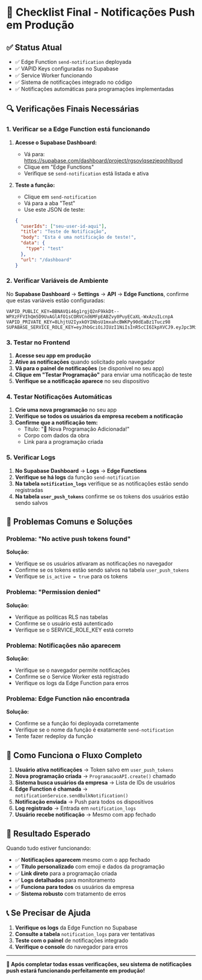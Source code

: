# 🎯 Checklist Final - Notificações Push em Produção

## ✅ **Status Atual**
- ✅ Edge Function `send-notification` deployada
- ✅ VAPID Keys configuradas no Supabase
- ✅ Service Worker funcionando
- ✅ Sistema de notificações integrado no código
- ✅ Notificações automáticas para programações implementadas

## 🔍 **Verificações Finais Necessárias**

### **1. Verificar se a Edge Function está funcionando**

1. **Acesse o Supabase Dashboard:**
   - Vá para: https://supabase.com/dashboard/project/rgsovlqsezjeqohlbyod
   - Clique em "Edge Functions"
   - Verifique se `send-notification` está listada e ativa

2. **Teste a função:**
   - Clique em `send-notification`
   - Vá para a aba "Test"
   - Use este JSON de teste:
   ```json
   {
     "userIds": ["seu-user-id-aqui"],
     "title": "Teste de Notificação",
     "body": "Esta é uma notificação de teste!",
     "data": {
       "type": "test"
     },
     "url": "/dashboard"
   }
   ```

### **2. Verificar Variáveis de Ambiente**

No **Supabase Dashboard** → **Settings** → **API** → **Edge Functions**, confirme que estas variáveis estão configuradas:

```
VAPID_PUBLIC_KEY=BBNAVQi46g1rgjQ2nF9kkDt--WPXzFFVIhQm5D9UvAGlAfO1sCORVCnd6MFpEABZvy0PuyECaXL-WxAzuILcnpA
VAPID_PRIVATE_KEY=8LhjtU2IyxkOYINbsU1mxahcBWKPy90dEaBz1Tucz98
SUPABASE_SERVICE_ROLE_KEY=eyJhbGciOiJIUzI1NiIsInR5cCI6IkpXVCJ9.eyJpc3MiOiJzdXBhYmFzZSIsInJlZiI6InJnc292bHFzZXpqZXFvaGxieW9kIiwicm9sZSI6InNlcnZpY2Vfcm9sZSIsImlhdCI6MTc1ODYzOTU4OSwiZXhwIjoyMDc0MjE1NTg5fQ.J62KlgzuNfh5GgTWwmNsa8len7QnqctP_BlNvAHeWyY
```

### **3. Testar no Frontend**

1. **Acesse seu app em produção**
2. **Ative as notificações** quando solicitado pelo navegador
3. **Vá para o painel de notificações** (se disponível no seu app)
4. **Clique em "Testar Programação"** para enviar uma notificação de teste
5. **Verifique se a notificação aparece** no seu dispositivo

### **4. Testar Notificações Automáticas**

1. **Crie uma nova programação** no seu app
2. **Verifique se todos os usuários da empresa recebem a notificação**
3. **Confirme que a notificação tem:**
   - Título: "📅 Nova Programação Adicionada!"
   - Corpo com dados da obra
   - Link para a programação criada

### **5. Verificar Logs**

1. **No Supabase Dashboard** → **Logs** → **Edge Functions**
2. **Verifique se há logs** da função `send-notification`
3. **Na tabela `notification_logs`** verifique se as notificações estão sendo registradas
4. **Na tabela `user_push_tokens`** confirme se os tokens dos usuários estão sendo salvos

## 🚨 **Problemas Comuns e Soluções**

### **Problema: "No active push tokens found"**
**Solução:**
- Verifique se os usuários ativaram as notificações no navegador
- Confirme se os tokens estão sendo salvos na tabela `user_push_tokens`
- Verifique se `is_active = true` para os tokens

### **Problema: "Permission denied"**
**Solução:**
- Verifique as políticas RLS nas tabelas
- Confirme se o usuário está autenticado
- Verifique se o SERVICE_ROLE_KEY está correto

### **Problema: Notificações não aparecem**
**Solução:**
- Verifique se o navegador permite notificações
- Confirme se o Service Worker está registrado
- Verifique os logs da Edge Function para erros

### **Problema: Edge Function não encontrada**
**Solução:**
- Confirme se a função foi deployada corretamente
- Verifique se o nome da função é exatamente `send-notification`
- Tente fazer redeploy da função

## 📱 **Como Funciona o Fluxo Completo**

1. **Usuário ativa notificações** → Token salvo em `user_push_tokens`
2. **Nova programação criada** → `ProgramacaoAPI.create()` chamado
3. **Sistema busca usuários da empresa** → Lista de IDs de usuários
4. **Edge Function é chamada** → `notificationService.sendBulkNotification()`
5. **Notificação enviada** → Push para todos os dispositivos
6. **Log registrado** → Entrada em `notification_logs`
7. **Usuário recebe notificação** → Mesmo com app fechado

## 🎉 **Resultado Esperado**

Quando tudo estiver funcionando:

- ✅ **Notificações aparecem** mesmo com o app fechado
- ✅ **Título personalizado** com emoji e dados da programação
- ✅ **Link direto** para a programação criada
- ✅ **Logs detalhados** para monitoramento
- ✅ **Funciona para todos** os usuários da empresa
- ✅ **Sistema robusto** com tratamento de erros

## 📞 **Se Precisar de Ajuda**

1. **Verifique os logs** da Edge Function no Supabase
2. **Consulte a tabela** `notification_logs` para ver tentativas
3. **Teste com o painel** de notificações integrado
4. **Verifique o console** do navegador para erros

---

**🎯 Após completar todas essas verificações, seu sistema de notificações push estará funcionando perfeitamente em produção!**
